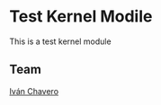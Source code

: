 # Test Kernel Modile
This is a test kernel module

## Team

[Iván Chavero](http://github.com/imcsk8)

